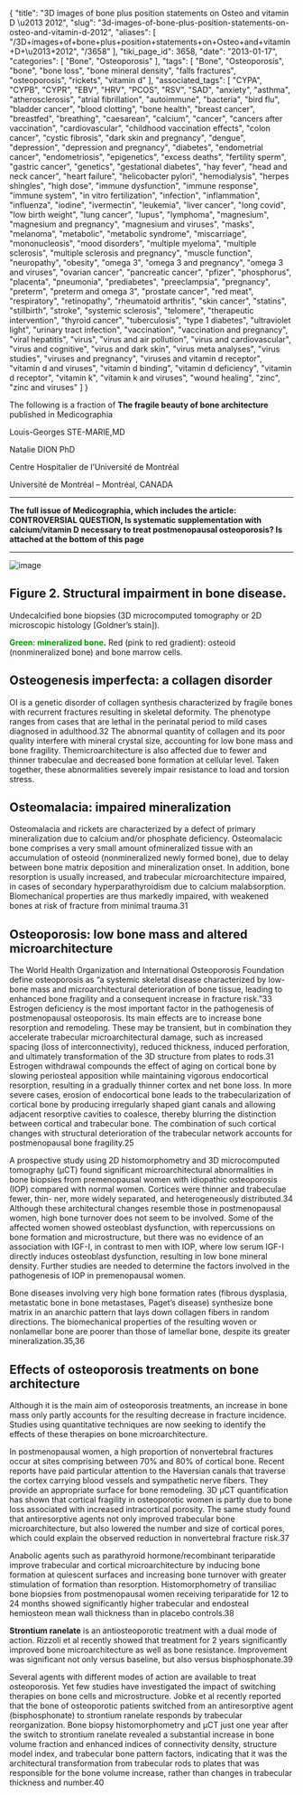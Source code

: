 {
    "title": "3D images of bone plus position statements on Osteo and vitamin D \u2013 2012",
    "slug": "3d-images-of-bone-plus-position-statements-on-osteo-and-vitamin-d-2012",
    "aliases": [
        "/3D+images+of+bone+plus+position+statements+on+Osteo+and+vitamin+D+\u2013+2012",
        "/3658"
    ],
    "tiki_page_id": 3658,
    "date": "2013-01-17",
    "categories": [
        "Bone",
        "Osteoporosis"
    ],
    "tags": [
        "Bone",
        "Osteoporosis",
        "bone",
        "bone loss",
        "bone mineral density",
        "falls fractures",
        "osteoporosis",
        "rickets",
        "vitamin d"
    ],
    "associated_tags": [
        "CYPA",
        "CYPB",
        "CYPR",
        "EBV",
        "HRV",
        "PCOS",
        "RSV",
        "SAD",
        "anxiety",
        "asthma",
        "atherosclerosis",
        "atrial fibrillation",
        "autoimmune",
        "bacteria",
        "bird flu",
        "bladder cancer",
        "blood clotting",
        "bone health",
        "breast cancer",
        "breastfed",
        "breathing",
        "caesarean",
        "calcium",
        "cancer",
        "cancers after vaccination",
        "cardiovascular",
        "childhood vaccination effects",
        "colon cancer",
        "cystic fibrosis",
        "dark skin and pregnancy",
        "dengue",
        "depression",
        "depression and pregnancy",
        "diabetes",
        "endometrial cancer",
        "endometriosis",
        "epigenetics",
        "excess deaths",
        "fertility sperm",
        "gastric cancer",
        "genetics",
        "gestational diabetes",
        "hay fever",
        "head and neck cancer",
        "heart failure",
        "helicobacter pylori",
        "hemodialysis",
        "herpes shingles",
        "high dose",
        "immune dysfunction",
        "immune response",
        "immune system",
        "in vitro fertilization",
        "infection",
        "inflammation",
        "influenza",
        "iodine",
        "ivermectin",
        "leukemia",
        "liver cancer",
        "long covid",
        "low birth weight",
        "lung cancer",
        "lupus",
        "lymphoma",
        "magnesium",
        "magnesium and pregnancy",
        "magnesium and viruses",
        "masks",
        "melanoma",
        "metabolic",
        "metabolic syndrome",
        "miscarriage",
        "mononucleosis",
        "mood disorders",
        "multiple myeloma",
        "multiple sclerosis",
        "multiple sclerosis and pregnancy",
        "muscle function",
        "neuropathy",
        "obesity",
        "omega 3",
        "omega 3 and pregnancy",
        "omega 3 and viruses",
        "ovarian cancer",
        "pancreatic cancer",
        "pfizer",
        "phosphorus",
        "placenta",
        "pneumonia",
        "prediabetes",
        "preeclampsia",
        "pregnancy",
        "preterm",
        "preterm and omega 3",
        "prostate cancer",
        "red meat",
        "respiratory",
        "retinopathy",
        "rheumatoid arthritis",
        "skin cancer",
        "statins",
        "stillbirth",
        "stroke",
        "systemic sclerosis",
        "telomere",
        "therapeutic intervention",
        "thyroid cancer",
        "tuberculosis",
        "type 1 diabetes",
        "ultraviolet light",
        "urinary tract infection",
        "vaccination",
        "vaccination and pregnancy",
        "viral hepatitis",
        "virus",
        "virus and air pollution",
        "virus and cardiovascular",
        "virus and cognitive",
        "virus and dark skin",
        "virus meta analyses",
        "virus studies",
        "viruses and pregnancy",
        "viruses and vitamin d receptor",
        "vitamin d and viruses",
        "vitamin d binding",
        "vitamin d deficiency",
        "vitamin d receptor",
        "vitamin k",
        "vitamin k and viruses",
        "wound healing",
        "zinc",
        "zinc and viruses"
    ]
}


The following is a fraction of  **The fragile beauty of bone architecture**  published in Medicographia

Louis-Georges STE-MARIE,MD

Natalie DION PhD

Centre Hospitalier de l’Université de Montréal

Université de Montréal – Montréal, CANADA

---

 **The full issue  of Medicographia, which includes the article: CONTROVERSIAL QUESTION, Is systematic supplementation with calcium/vitamin D necessary to treat postmenopausal osteoporosis? Is attached at the bottom of this page** 

---

<img src="https://d378j1rmrlek7x.cloudfront.net/attachments/jpeg/3d-bone.jpg" alt="image">

## Figure 2. Structural impairment in bone disease.

Undecalcified bone biopsies (3D microcomputed tomography or 2D microscopic histology <span>[Goldner’s stain]</span>). 

 **<span style="color:#090;">Green: mineralized bone</span>.**  Red (pink to red gradient): osteoid (nonmineralized bone) and bone marrow cells.

## Osteogenesis imperfecta: a collagen disorder

OI is a genetic disorder of collagen synthesis characterized by fragile bones with recurrent fractures resulting in skeletal deformity. The phenotype ranges from cases that are lethal in the perinatal period to mild cases diagnosed in adulthood.32 The abnormal quantity of collagen and its poor quality interfere with mineral crystal size, accounting for low bone mass and bone fragility. Themicroarchitecture is also affected due to fewer and thinner trabeculae and decreased bone formation at cellular level. Taken together, these abnormalities severely impair resistance to load and torsion stress.

## Osteomalacia: impaired mineralization

Osteomalacia and rickets are characterized by a defect of primary mineralization due to calcium and/or phosphate deficiency. Osteomalacic bone comprises a very small amount ofmineralized tissue with an accumulation of osteoid (nonmineralized newly formed bone), due to delay between bone matrix deposition and mineralization onset. In addition, bone resorption is usually increased, and trabecular microarchitecture impaired, in cases of secondary hyperparathyroidism due to calcium malabsorption. Biomechanical properties are thus markedly impaired, with weakened bones at risk of fracture from minimal trauma.31

## Osteoporosis: low bone mass and altered microarchitecture

The World Health Organization and International Osteoporosis Foundation define osteoporosis as “a systemic skeletal disease characterized by low-bone mass and microarchitectural deterioration of bone tissue, leading to enhanced bone fragility and a consequent increase in fracture risk.”33 Estrogen deficiency is the most important factor in the pathogenesis of postmenopausal osteoporosis. Its main effects are to increase bone resorption and remodeling. These may be transient, but in combination they accelerate trabecular microarchitectural damage, such as increased spacing (loss of interconnectivity), reduced thickness, induced perforation, and ultimately transformation of the 3D structure from plates to rods.31 Estrogen withdrawal compounds the effect of aging on cortical bone by slowing periosteal apposition while maintaining vigorous endocortical resorption, resulting in a gradually thinner cortex and net bone loss. In more severe cases, erosion of endocortical bone leads to the trabecularization of cortical bone by producing irregularly shaped giant canals and allowing adjacent resorptive cavities to coalesce, thereby blurring the distinction between cortical and trabecular bone. The combination of such cortical changes with structural deterioration of the trabecular network accounts for postmenopausal bone fragility.25

A prospective study using 2D histomorphometry and 3D microcomputed tomography (μCT) found significant microarchitectural abnormalities in bone biopsies from premenopausal women with idiopathic osteoporosis (IOP) compared with normal women. Cortices were thinner and trabeculae fewer, thin- ner, more widely separated, and heterogeneously distributed.34 Although these architectural changes resemble those in postmenopausal women, high bone turnover does not seem to be involved. Some of the affected women showed osteoblast dysfunction, with repercussions on bone formation and microstructure, but there was no evidence of an association with IGF-I, in contrast to men with IOP, where low serum IGF-I directly induces osteoblast dysfunction, resulting in low bone mineral density. Further studies are needed to determine the factors involved in the pathogenesis of IOP in premenopausal women.

Bone diseases involving very high bone formation rates (fibrous dysplasia, metastatic bone in bone metastases, Paget’s disease) synthesize bone matrix in an anarchic pattern that lays down collagen fibers in random directions. The biomechanical properties of the resulting woven or nonlamellar bone are poorer than those of lamellar bone, despite its greater mineralization.35,36

## Effects of osteoporosis treatments on bone architecture

Although it is the main aim of osteoporosis treatments, an increase in bone mass only partly accounts for the resulting decrease in fracture incidence. Studies using quantitative techniques are now seeking to identify the effects of these therapies on bone microarchitecture.

In postmenopausal women, a high proportion of nonvertebral fractures occur at sites comprising between 70% and 80% of cortical bone. Recent reports have paid particular attention to the Haversian canals that traverse the cortex carrying blood vessels and sympathetic nerve fibers. They provide an appropriate surface for bone remodeling. 3D μCT quantification has shown that cortical fragility in osteoporotic women is partly due to bone loss associated with increased intracortical porosity. The same study found that antiresorptive agents not only improved trabecular bone microarchitecture, but also lowered the number and size of cortical pores, which could explain the observed reduction in nonvertebral fracture risk.37

Anabolic agents such as parathyroid hormone/recombinant teriparatide improve trabecular and cortical microarchitecture by inducing bone formation at quiescent surfaces and increasing bone turnover with greater stimulation of formation than resorption. Histomorphometry of transiliac bone biopsies from postmenopausal women receiving teriparatide for 12 to 24 months showed significantly higher trabecular and endosteal hemiosteon mean wall thickness than in placebo controls.38

 **Strontium ranelate**  is an antiosteoporotic treatment with a dual mode of action. Rizzoli et al recently showed that treatment for 2 years significantly improved bone microarchitecture as well as bone resistance. Improvement was significant not only versus baseline, but also versus bisphosphonate.39

Several agents with different modes of action are available to treat osteoporosis. Yet few studies have investigated the impact of switching therapies on bone cells and microstructure. Jobke et al recently reported that the bone of osteoporotic patients switched from an antiresorptive agent (bisphosphonate) to strontium ranelate responds by trabecular reorganization. Bone biopsy histomorphometry and μCT just one year after the switch to strontium ranelate revealed a substantial increase in bone volume fraction and enhanced indices of connectivity density, structure model index, and trabecular bone pattern factors, indicating that it was the architectural transformation from trabecular rods to plates that was responsible for the bone volume increase, rather than changes in trabecular thickness and number.40